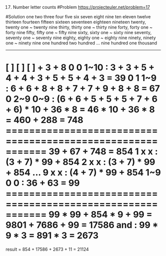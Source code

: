 017. Number letter counts
#Problem
https://projecteuler.net/problem=17

#Solution
one two three four five six seven eight nine ten
eleven twelve thirteen fourteen fifteen sixteen seventeen eighteen nineteen
twenty, twenty one ~ twenty nine
thirty, thirty one ~ thirty nine
forty, forty one ~ forty nine
fifty, fifty one ~ fifty nine
sixty, sixty one ~ sixty nine
seventy, seventy one ~ seventy nine
eighty, eighty one ~ eighty nine
ninety, ninety one ~ ninety nine
one hundred
two hundred
...
nine hundred
one thousand

---

[ ] [ ] [ ] + 3 + 8
 0   0   1~10 : 3 + 3 + 5 + 4 + 4 + 3 + 5 + 5 + 4 + 3 = 39
 0   1   1~9  : 6 + 6 + 8 + 8 + 7 + 7 + 9 + 8 + 8 = 67
 0   2~9 0~9  : (6 + 6 + 5 + 5 + 5 + 7 + 6 + 6) * 10 + 36 * 8 = 46 * 10 + 36 * 8 = 460 + 288 = 748
 =========================================================== 39 + 67 + 748 = 854
 1   x   x    : (3 + 7) * 99 + 854
 2   x   x    : (3 + 7) * 99 + 854
    ...
 9   x   x    : (4 + 7) * 99 + 854
 1~9 0   0    : 36 + 63 = 99
 =========================================================== 99 * 99 + 854 * 9 + 99 = 9801 + 7686 + 99 = 17586
 and          : 99 * 9 * 3 = 891 * 3 = 2673
 ===========================================================
 result = 854 + 17586 + 2673 + 11 = 21124

